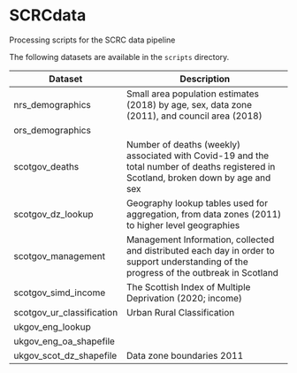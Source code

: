 # SCRCdata
Processing scripts for the SCRC data pipeline

The following datasets are available in the `scripts` directory.

| Dataset                   | Description                                    |
| ---                       | ---                                            |
| nrs_demographics          | Small area population estimates (2018) by age, sex, data zone (2011), and council area (2018) |
| ors_demographics          |                                                |
| scotgov_deaths            | Number of deaths (weekly) associated with Covid-19 and the total number of deaths registered in Scotland, broken down by age and sex |
| scotgov_dz_lookup         | Geography lookup tables used for aggregation, from data zones (2011) to higher level geographies |
| scotgov_management        | Management Information, collected and distributed each day in order to support understanding of the progress of the outbreak in Scotland |
| scotgov_simd_income       | The Scottish Index of Multiple Deprivation (2020; income) |
| scotgov_ur_classification | Urban Rural Classification                     |
| ukgov_eng_lookup          |                                                |
| ukgov_eng_oa_shapefile    |                                                |
| ukgov_scot_dz_shapefile   | Data zone boundaries 2011                      |